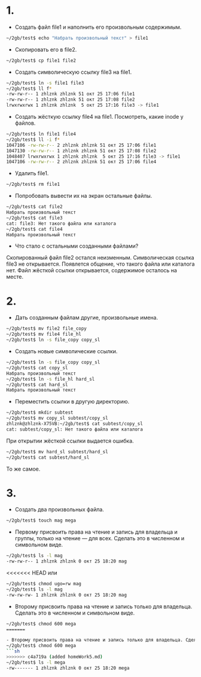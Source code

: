 # 1. 

- Создать файл file1 и наполнить его произвольным содержимым.
```sh
~/2gb/test$ echo "Набрать произвольный текст" > file1
```
- Скопировать его в file2.
```sh
~/2gb/test$ cp file1 file2
```
- Создать символическую ссылку file3 на file1.
```sh
~/2gb/test$ ln -s file1 file3
~/2gb/test$ ll f*
-rw-rw-r-- 1 zhlznk zhlznk 51 окт 25 17:06 file1
-rw-rw-r-- 1 zhlznk zhlznk 51 окт 25 17:08 file2
lrwxrwxrwx 1 zhlznk zhlznk  5 окт 25 17:16 file3 -> file1
```

- Создать жёсткую ссылку file4 на file1. Посмотреть, какие inode у файлов.
```sh
~/2gb/test$ ln file1 file4
~/2gb/test$ ll -i f*
1047106 -rw-rw-r-- 2 zhlznk zhlznk 51 окт 25 17:06 file1
1047130 -rw-rw-r-- 1 zhlznk zhlznk 51 окт 25 17:08 file2
1048407 lrwxrwxrwx 1 zhlznk zhlznk  5 окт 25 17:16 file3 -> file1
1047106 -rw-rw-r-- 2 zhlznk zhlznk 51 окт 25 17:06 file4
```

- Удалить file1.
```sh
~/2gb/test$ rm file1

```
- Попробовать вывести их на экран остальные файлы.
```sh
~/2gb/test$ cat file2
Набрать произвольный текст
~/2gb/test$ cat file3
cat: file3: Нет такого файла или каталога
~/2gb/test$ cat file4
Набрать произвольный текст
```

- Что стало с остальными созданными файлами?

Скопированный файл file2 остался неизменным.
Символическая ссылка file3 не открывается. Появлется общение, что такого файла или каталога нет.
Файл жёсткой ссылки открывается, содержимое осталось на месте.

# 2. 

- Дать созданным файлам другие, произвольные имена. 
```sh
~/2gb/test$ mv file2 file_copy
~/2gb/test$ mv file4 file_hl
~/2gb/test$ ln -s file_copy copy_sl
```

- Создать новые символические ссылки.
```sh
~/2gb/test$ ln -s file_copy copy_sl 
~/2gb/test$ cat copy_sl 
Набрать произвольный текст
~/2gb/test$ ln -s file_hl hard_sl 
~/2gb/test$ cat hard_sl 
Набрать произвольный текст
```

- Переместить ссылки в другую директорию.
```sh
~/2gb/test$ mkdir subtest
~/2gb/test$ mv copy_sl subtest/copy_sl
zhlznk@zhlznk-X75VB:~/2gb/test$ cat subtest/copy_sl 
cat: subtest/copy_sl: Нет такого файла или каталога
```
При открытии жёсткой ссылки выдается ошибка.

```sh
~/2gb/test$ mv hard_sl subtest/hard_sl
~/2gb/test$ cat subtest/hard_sl 

```
То же самое.

# 3. 

- Создать два произвольных файла.
```sh
~/2gb/test$ touch mag mega
```

- Первому присвоить права на чтение и запись для владельца и группы, только на чтение — для всех. Сделать это в численном и символьном виде.
```sh
~/2gb/test$ ls -l mag
-rw-rw-r-- 1 zhlznk zhlznk 0 окт 25 18:20 mag
```
<<<<<<< HEAD
или
```sh
~/2gb/test$ chmod ugo=rw mag
~/2gb/test$ ls -l mag
-rw-rw-rw- 1 zhlznk zhlznk 0 окт 25 18:20 mag
```
- Второму присвоить права на чтение и запись только для владельца. Сделать это в численном и символьном виде.
```sh
~/2gb/test$ chmod 600 mega
=======

- Второму присвоить права на чтение и запись только для владельца. Сделать это в численном и символьном виде.
~/2gb/test$ chmod 600 mega
```sh
>>>>>>> c4a719a (added homeWork5.md)
~/2gb/test$ ls -l mega 
-rw------- 1 zhlznk zhlznk 0 окт 25 18:20 mega
```
